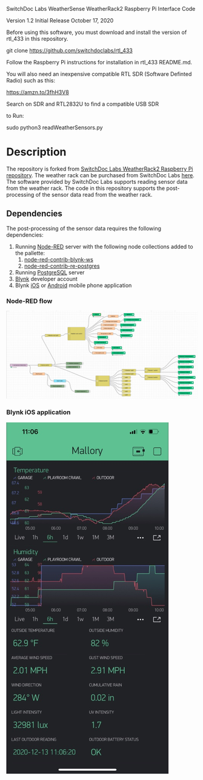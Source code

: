 SwitchDoc Labs WeatherSense WeatherRack2 Raspberry Pi Interface Code<BR>

Version 1.2 Initial Release October 17, 2020  <BR>

Before using this software, you must download and install the version of rtl_433 in this repository. 

git clone https://github.com/switchdoclabs/rtl_433

Follow the Raspberry Pi instructions for installation in rtl_433 README.md.

You will also need an inexpensive compatible RTL SDR (Software Definted Radio) such as this:

https://amzn.to/3fhH3V8

Search on SDR and RTL2832U to find a compatible USB SDR

to Run:

sudo python3 readWeatherSensors.py


# Description
The repository is forked from [SwitchDoc Labs WeatherRack2 Raspberry Pi repository](https://github.com/switchdoclabs/SDL_Pi_WeatherRack2). The weather rack can be purchased from SwitchDoc Labs [here](https://shop.switchdoc.com/products/wireless-weatherrack2). The software provided by SwitchDoc Labs supports reading sensor data from the weather rack. The code in this repository supports the post-processing of the sensor data read from the weather rack.

## Dependencies
The post-processing of the sensor data requires the following dependencies:
1. Running [Node-RED](https://www.nodered.org) server with the following node collections added to the pallette:
    1. [node-red-contrib-blynk-ws](https://github.com/gablau/node-red-contrib-blynk-ws)
    2. [node-red-contrib-re-postgres](https://www.npmjs.com/package/node-red-contrib-re-postgres)
2. Running [PostgreSQL](https://www.postgresql.org) server
3. [Blynk](https://blynk.io/en/developers) developer account
4. Blynk [iOS](https://apps.apple.com/us/app/blynk-iot-for-arduino-esp32/id808760481) or [Android](https://play.google.com/store/apps/details?id=cc.blynk) mobile phone application

### Node-RED flow
![Mallory Node-RED flow](https://github.com/dad2cl3/SDL_Pi_WeatherRack2/blob/master/doc/WeatherSenseMalloryNodeRED.png)

### Blynk iOS application
![Blynk iOS application](https://github.com/dad2cl3/SDL_Pi_WeatherRack2/blob/master/doc/WeatherSenseMalloryBlynk.jpg)